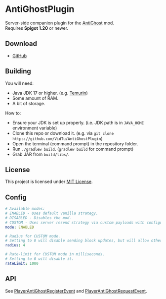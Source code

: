 # AntiGhostPlugin

Server-side companion plugin for the [AntiGhost](https://modrinth.com/mod/antighost) mod.  
Requires **Spigot 1.20** or newer.

## Download

- [GitHub](https://github.com/VidTu/AntiGhostPlugin/releases)

## Building

You will need:

- Java JDK 17 or higher. (e.g. [Temurin](https://adoptium.net/))
- Some amount of RAM.
- A bit of storage.

How to:

- Ensure your JDK is set up properly. (i.e. JDK path is in `JAVA_HOME` environment variable)
- Clone this repo or download it. (e.g. via `git clone https://github.com/VidTu/AntiGhostPlugin`)
- Open the terminal (command prompt) in the repository folder.
- Run `./gradlew build`. (`gradlew build` for command prompt)
- Grab JAR from `build/libs/`.

## License

This project is licensed under [MIT License](https://github.com/VidTu/AntiGhostPlugin/blob/main/LICENSE).

## Config

```yaml
# Available modes:
# ENABLED - Uses default vanilla strategy.
# DISABLED - Disables the mod.
# CUSTOM - Uses server resend strategy via custom payloads with configurable radius.
mode: ENABLED

# Radius for CUSTOM mode.
# Setting to 0 will disable sending block updates, but will allow other plugins receive block update requests.
radius: 4

# Rate-limit for CUSTOM mode in milliseconds.
# Setting to 0 will disable it.
rateLimit: 1000
```

## API

See [PlayerAntiGhostRegisterEvent](src/main/java/ru/vidtu/antighostplugin/events/PlayerAntiGhostRegisterEvent.java)
and [PlayerAntiGhostRequestEvent](src/main/java/ru/vidtu/antighostplugin/events/PlayerAntiGhostRequestEvent.java).